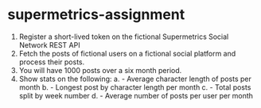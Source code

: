 # supermetrics-assignment

1. Register a short-lived token on the fictional Supermetrics Social Network REST API
2. Fetch the posts of fictional users on a fictional social platform and process their posts.
3. You will have 1000 posts over a six month period.
4. Show stats on the following:
	a. - Average character length of posts per month
	b. - Longest post by character length per month
	c. - Total posts split by week number
	d. - Average number of posts per user per month